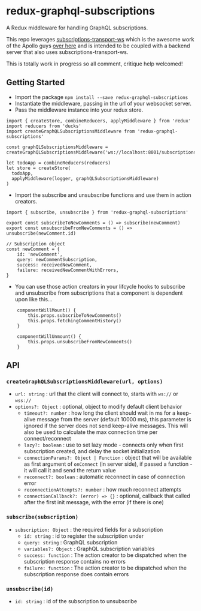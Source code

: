# redux-graphql-subscriptions

A Redux middleware for handling GraphQL subscriptions.

This repo leverages [subscriptions-transport-ws](https://github.com/apollographql/subscriptions-transport-ws) which is the awesome work of the Apollo guys [over here](https://github.com/apollographql) and is intended to be coupled with a backend server that also uses subscriptions-transport-ws.

This is totally work in progress so all comment, critique help welcomed!

## Getting Started

- Import the package `npm install --save redux-graphql-subscriptions`
- Instantiate the middleware, passing in the url of your websocket server. 
- Pass the middleware instance into your redux store.
```
import { createStore, combineReducers, applyMiddleware } from 'redux'
import reducers from 'ducks'
import createGraphQLSubscriptionsMiddleware from 'redux-graphql-subscriptions'

const graphQLSubscriptionsMiddleware = createGraphQLSubscriptionsMiddleware('ws://localhost:8001/subscriptions')

let todoApp = combineReducers(reducers)
let store = createStore(
  todoApp,
  applyMiddleware(logger, graphQLSubscriptionsMiddleware)
)
```

- Import the subscribe and unsubscribe functions and use them in action creators.

```
import { subscribe, unsubscribe } from 'redux-graphql-subscriptions'

export const subscribeToNewComments = () => subscribe(newComment)
export const unsubscribeFromNewComments = () => unsubscribe(newComment.id)

// Subscription object
const newComment = {
    id: 'newComment',
    query: newCommentSubscription,
    success: receivedNewComment,
    failure: receivedNewCommentWithErrors,
}
```

- You can use those action creators in your lifcycle hooks to subscribe and unsubscribe from subscriptions that a component is dependent upon like this...

```
    componentWillMount() {
        this.props.subscribeToNewComments()
        this.props.fetchingCommentHistory()
    }

    componentWillUnmount() {
        this.props.unsubscribeFromNewComments()
    }
```

## API

### `createGraphQLSubscriptionsMiddleware(url, options)`
- `url: string` : url that the client will connect to, starts with `ws://` or `wss://`
- `options?: Object` : optional, object to modify default client behavior
  * `timeout?: number` : how long the client should wait in ms for a keep-alive message from the server (default 10000 ms), this parameter is ignored if the server does not send keep-alive messages. This will also be used to calculate the max connection time per connect/reconnect
  * `lazy?: boolean` : use to set lazy mode - connects only when first subscription created, and delay the socket initialization
  * `connectionParams?: Object | Function` : object that will be available as first argument of `onConnect` (in server side), if passed a function - it will call it and send the return value
  * `reconnect?: boolean` : automatic reconnect in case of connection error
  * `reconnectionAttempts?: number` : how much reconnect attempts
  * `connectionCallback?: (error) => {}` : optional, callback that called after the first init message, with the error (if there is one)

### `subscribe(subscription)`
- `subscription: Object` : the required fields for a subscription
  * `id: string` : id to register the subscription under
  * `query: string` : GraphQL subscription
  * `variables?: Object` : GraphQL subscription variables
  * `success: function` : The action creator to be dispatched when the subscription response contains no errors
  * `failure: function` : The action creator to be dispatched when the subscription response does contain errors

### `unsubscribe(id)`
- `id: string` : id of the subscription to unsubscribe
